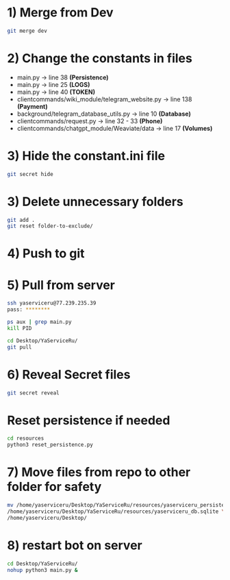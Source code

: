 # 1) Merge from Dev
```bash
git merge dev
```

# 2) Change the constants in files
* main.py -> line 38 **(Persistence)**
* main.py -> line 25 **(LOGS)**
* main.py -> line 40 **(TOKEN)**
* clientcommands/wiki_module/telegram_website.py -> line 138 **(Payment)**
* background/telegram_database_utils.py -> line 10 **(Database)**
* clientcommands/request.py -> line 32 - 33 **(Phone)**
* clientcommands/chatgpt_module/Weaviate/data -> line 17 **(Volumes)**

# 3) Hide the constant.ini file
```bash
git secret hide
```

# 3) Delete unnecessary folders
```bash
git add .
git reset folder-to-exclude/
```

# 4) Push to git

# 5) Pull from server
```bash
ssh yaserviceru@77.239.235.39
pass: ********

ps aux | grep main.py
kill PID

cd Desktop/YaServiceRu/
git pull
```

# 6) Reveal Secret files
```bash
git secret reveal
```

# Reset persistence if needed
```bash
cd resources
python3 reset_persistence.py
```

# 7) Move files from repo to other folder for safety
```bash
mv /home/yaserviceru/Desktop/YaServiceRu/resources/yaserviceru_persistence \
/home/yaserviceru/Desktop/YaServiceRu/resources/yaserviceru_db.sqlite \
/home/yaserviceru/Desktop/
```

# 8) restart bot on server
```bash
cd Desktop/YaServiceRu/
nohup python3 main.py &
```
